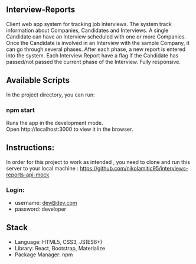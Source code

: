 ## Interview-Reports

Client web app system for tracking job interviews. The system track information about Companies, Candidates and Interviews.
A single Candidate can have an Interview scheduled with one or more Companies. Once the Candidate is involved in an Interview with the sample Company, it can go through several phases. After each phase, a new report is entered into the system.
Each Interview Report have a flag if the Candidate has passed/not passed the current phase of the Interview. Fully responsive.

## Available Scripts

In the project directory, you can run: <br/>

### npm start

Runs the app in the development mode. <br/>
Open http://localhost:3000 to view it in the browser.

## Instructions:

In order for this project to work as intended , you need to clone and run this server to your local machine : https://github.com/nikolamitic95/interviews-reports-api-mock 

### Login: 
* username: dev@dev.com <br />
* password: developer

## Stack

* Language: HTML5, CSS3, JS(ES6+) <br />
* Library: React, Bootstrap, Materialize <br />
* Package Manager: npm
